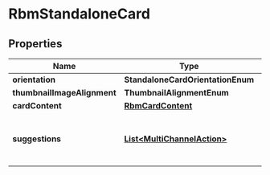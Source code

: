 

# RbmStandaloneCard


## Properties

| Name | Type | Description | Notes |
|------------ | ------------- | ------------- | -------------|
|**orientation** | **StandaloneCardOrientationEnum** |  |  |
|**thumbnailImageAlignment** | **ThumbnailAlignmentEnum** |  |  |
|**cardContent** | [**RbmCardContent**](RbmCardContent.md) |  |  |
|**suggestions** | [**List&lt;MultiChannelAction&gt;**](MultiChannelAction.md) | An array of suggested actions for the recipient. |  [optional] |



